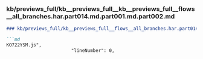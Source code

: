 ### kb/previews_full/kb__previews_full__kb__previews_full__flows__all_branches.har.part014.md.part001.md.part002.md

```md
### kb/previews_full/kb__previews_full__flows__all_branches.har.part014.md.part001.md (part 002)

```md
KO722YSM.js",
                        "lineNumber": 0,
                   
```

```

```
